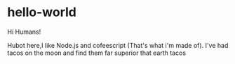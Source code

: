 # hello-world

Hi Humans!

Hubot here,I like Node.js and cofeescript (That's what i'm made of).
I've had tacos on the moon and find them far superior that earth tacos
